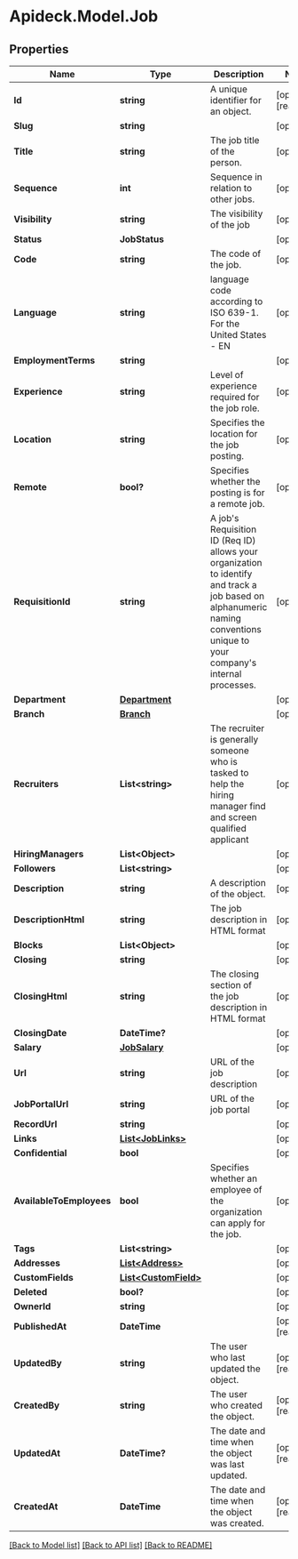 # Apideck.Model.Job

## Properties

Name | Type | Description | Notes
------------ | ------------- | ------------- | -------------
**Id** | **string** | A unique identifier for an object. | [optional] [readonly] 
**Slug** | **string** |  | [optional] 
**Title** | **string** | The job title of the person. | [optional] 
**Sequence** | **int** | Sequence in relation to other jobs. | [optional] 
**Visibility** | **string** | The visibility of the job | [optional] 
**Status** | **JobStatus** |  | [optional] 
**Code** | **string** | The code of the job. | [optional] 
**Language** | **string** | language code according to ISO 639-1. For the United States - EN | [optional] 
**EmploymentTerms** | **string** |  | [optional] 
**Experience** | **string** | Level of experience required for the job role. | [optional] 
**Location** | **string** | Specifies the location for the job posting. | [optional] 
**Remote** | **bool?** | Specifies whether the posting is for a remote job. | [optional] 
**RequisitionId** | **string** | A job&#39;s Requisition ID (Req ID) allows your organization to identify and track a job based on alphanumeric naming conventions unique to your company&#39;s internal processes. | [optional] 
**Department** | [**Department**](Department.md) |  | [optional] 
**Branch** | [**Branch**](Branch.md) |  | [optional] 
**Recruiters** | **List&lt;string&gt;** | The recruiter is generally someone who is tasked to help the hiring manager find and screen qualified applicant | [optional] 
**HiringManagers** | **List&lt;Object&gt;** |  | [optional] 
**Followers** | **List&lt;string&gt;** |  | [optional] 
**Description** | **string** | A description of the object. | [optional] 
**DescriptionHtml** | **string** | The job description in HTML format | [optional] 
**Blocks** | **List&lt;Object&gt;** |  | [optional] 
**Closing** | **string** |  | [optional] 
**ClosingHtml** | **string** | The closing section of the job description in HTML format | [optional] 
**ClosingDate** | **DateTime?** |  | [optional] 
**Salary** | [**JobSalary**](JobSalary.md) |  | [optional] 
**Url** | **string** | URL of the job description | [optional] 
**JobPortalUrl** | **string** | URL of the job portal | [optional] 
**RecordUrl** | **string** |  | [optional] 
**Links** | [**List&lt;JobLinks&gt;**](JobLinks.md) |  | [optional] 
**Confidential** | **bool** |  | [optional] 
**AvailableToEmployees** | **bool** | Specifies whether an employee of the organization can apply for the job. | [optional] 
**Tags** | **List&lt;string&gt;** |  | [optional] 
**Addresses** | [**List&lt;Address&gt;**](Address.md) |  | [optional] 
**CustomFields** | [**List&lt;CustomField&gt;**](CustomField.md) |  | [optional] 
**Deleted** | **bool?** |  | [optional] 
**OwnerId** | **string** |  | [optional] 
**PublishedAt** | **DateTime** |  | [optional] [readonly] 
**UpdatedBy** | **string** | The user who last updated the object. | [optional] [readonly] 
**CreatedBy** | **string** | The user who created the object. | [optional] [readonly] 
**UpdatedAt** | **DateTime?** | The date and time when the object was last updated. | [optional] [readonly] 
**CreatedAt** | **DateTime** | The date and time when the object was created. | [optional] [readonly] 

[[Back to Model list]](../README.md#documentation-for-models) [[Back to API list]](../README.md#documentation-for-api-endpoints) [[Back to README]](../README.md)


